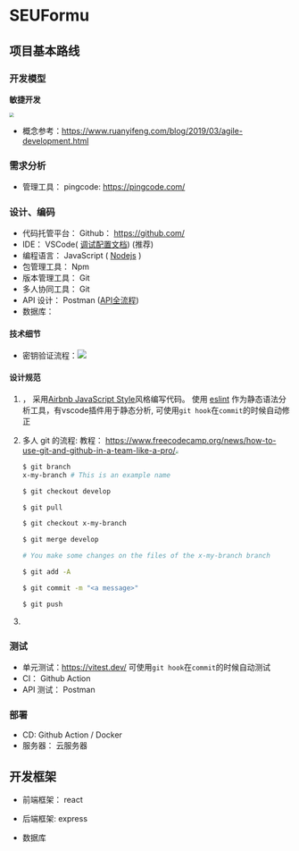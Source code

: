 # SEUFormu

## 项目基本路线

### 开发模型

**敏捷开发** 

<img src="https://www.wangbase.com/blogimg/asset/201903/bg2019030704.jpg" style="zoom:50%;" />

- 概念参考：https://www.ruanyifeng.com/blog/2019/03/agile-development.html



### 需求分析

- 管理工具： pingcode: https://pingcode.com/



### 设计、编码

- 代码托管平台： Github： https://github.com/
- IDE： VSCode( [调试配置文档](https://code.visualstudio.com/docs/nodejs/nodejs-debugging)) (推荐)
- 编程语言： JavaScript ( [Nodejs](https://nodejs.org) )
- 包管理工具： Npm 
- 版本管理工具： Git
- 多人协同工具： Git
- API 设计： Postman  ([API全流程](https://www.postman.com/api-platform/api-lifecycle/))
- 数据库： 

#### 技术细节

- 密钥验证流程：![](https://fullstackopen.com/static/259c9dce6b3d1d77bedb04e799ac7dd3/5a190/16new.png)

#### 设计规范


1. ， 采用[Airbnb JavaScript Style](https://github.com/airbnb/javascript#readme)风格编写代码。 使用 [eslint](https://eslint.org/) 作为静态语法分析工具，有vscode插件用于静态分析, 可使用`git hook`在`commit`的时候自动修正

2. 多人 git 的流程:  教程： https://www.freecodecamp.org/news/how-to-use-git-and-github-in-a-team-like-a-pro/<img src="https://dev-to-uploads.s3.amazonaws.com/uploads/articles/94wbcj99uvf39ax8f3ab.png" style="zoom: 30%;" />

   ```bash
   $ git branch
   x-my-branch # This is an example name
   
   $ git checkout develop
   
   $ git pull
   
   $ git checkout x-my-branch
   
   $ git merge develop
   
   # You make some changes on the files of the x-my-branch branch
   
   $ git add -A
   
   $ git commit -m "<a message>"
   
   $ git push
   ```

3. 

### 测试

* 单元测试：https://vitest.dev/  可使用`git hook`在`commit`的时候自动测试
* CI： Github Action
* API 测试： Postman



### 部署

* CD: Github Action / Docker
* 服务器： 云服务器


## 开发框架

- 前端框架： react

- 后端框架: express

- 数据库